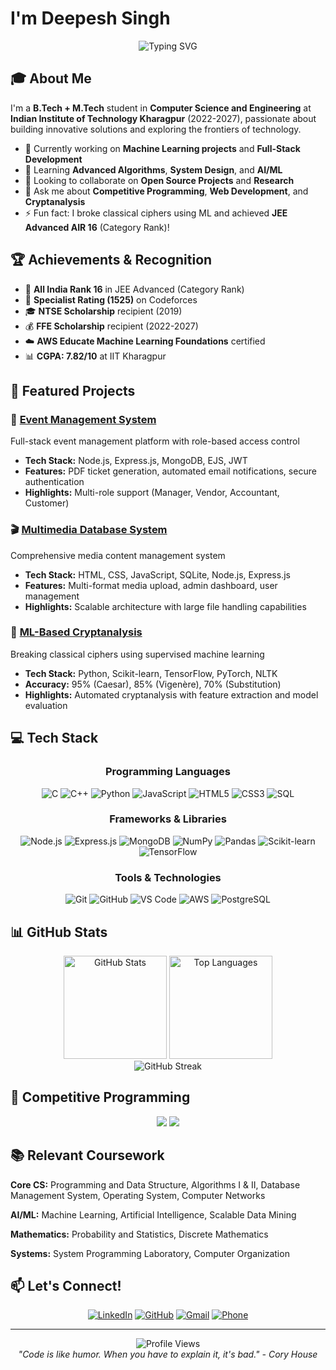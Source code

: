 # I'm Deepesh Singh 

<div align="center">
  <img src="https://readme-typing-svg.herokuapp.com?font=Fira+Code&size=28&duration=4000&pause=500&color=36BCF7&center=true&vCenter=true&width=600&height=50&lines= Computer+Science+%26+Engineering+Student;Software Developer" alt="Typing SVG" />
</div>

## 🎓 About Me

I'm a **B.Tech + M.Tech** student in **Computer Science and Engineering** at **Indian Institute of Technology Kharagpur** (2022-2027), passionate about building innovative solutions and exploring the frontiers of technology.

- 🔭 Currently working on **Machine Learning projects** and **Full-Stack Development**
- 🌱 Learning **Advanced Algorithms**, **System Design**, and **AI/ML**
- 👯 Looking to collaborate on **Open Source Projects** and **Research**
- 💬 Ask me about **Competitive Programming**, **Web Development**, and **Cryptanalysis**
- ⚡ Fun fact: I broke classical ciphers using ML and achieved **JEE Advanced AIR 16** (Category Rank)!

## 🏆 Achievements & Recognition

- 🥇 **All India Rank 16** in JEE Advanced (Category Rank)
- 🌟 **Specialist Rating (1525)** on Codeforces
- 🎓 **NTSE Scholarship** recipient (2019)
- 💰 **FFE Scholarship** recipient (2022-2027)
- ☁️ **AWS Educate Machine Learning Foundations** certified
- 📊 **CGPA: 7.82/10** at IIT Kharagpur

## 🚀 Featured Projects

### 🎪 [Event Management System](https://github.com/deepesh1singh/Event-Management-System)
Full-stack event management platform with role-based access control
- **Tech Stack:** Node.js, Express.js, MongoDB, EJS, JWT
- **Features:** PDF ticket generation, automated email notifications, secure authentication
- **Highlights:** Multi-role support (Manager, Vendor, Accountant, Customer)

### 🎬 [Multimedia Database System](https://github.com/deepesh1singh/multimedia-database-system)
Comprehensive media content management system
- **Tech Stack:** HTML, CSS, JavaScript, SQLite, Node.js, Express.js
- **Features:** Multi-format media upload, admin dashboard, user management
- **Highlights:** Scalable architecture with large file handling capabilities

### 🔐 [ML-Based Cryptanalysis](https://github.com/deepesh1singh/ML-Cryptanalysis)
Breaking classical ciphers using supervised machine learning
- **Tech Stack:** Python, Scikit-learn, TensorFlow, PyTorch, NLTK
- **Accuracy:** 95% (Caesar), 85% (Vigenère), 70% (Substitution)
- **Highlights:** Automated cryptanalysis with feature extraction and model evaluation

## 💻 Tech Stack

<div align="center">

### Programming Languages
![C](https://img.shields.io/badge/C-00599C?style=for-the-badge&logo=c&logoColor=white)
![C++](https://img.shields.io/badge/C++-00599C?style=for-the-badge&logo=c%2B%2B&logoColor=white)
![Python](https://img.shields.io/badge/Python-3776AB?style=for-the-badge&logo=python&logoColor=white)
![JavaScript](https://img.shields.io/badge/JavaScript-F7DF1E?style=for-the-badge&logo=javascript&logoColor=black)
![HTML5](https://img.shields.io/badge/HTML5-E34F26?style=for-the-badge&logo=html5&logoColor=white)
![CSS3](https://img.shields.io/badge/CSS3-1572B6?style=for-the-badge&logo=css3&logoColor=white)
![SQL](https://img.shields.io/badge/SQL-4479A1?style=for-the-badge&logo=postgresql&logoColor=white)

### Frameworks & Libraries
![Node.js](https://img.shields.io/badge/Node.js-43853D?style=for-the-badge&logo=node.js&logoColor=white)
![Express.js](https://img.shields.io/badge/Express.js-404D59?style=for-the-badge)
![MongoDB](https://img.shields.io/badge/MongoDB-4EA94B?style=for-the-badge&logo=mongodb&logoColor=white)
![NumPy](https://img.shields.io/badge/NumPy-013243?style=for-the-badge&logo=numpy&logoColor=white)
![Pandas](https://img.shields.io/badge/Pandas-150458?style=for-the-badge&logo=pandas&logoColor=white)
![Scikit-learn](https://img.shields.io/badge/Scikit--learn-F7931E?style=for-the-badge&logo=scikit-learn&logoColor=white)
![TensorFlow](https://img.shields.io/badge/TensorFlow-FF6F00?style=for-the-badge&logo=tensorflow&logoColor=white)

### Tools & Technologies
![Git](https://img.shields.io/badge/Git-F05032?style=for-the-badge&logo=git&logoColor=white)
![GitHub](https://img.shields.io/badge/GitHub-100000?style=for-the-badge&logo=github&logoColor=white)
![VS Code](https://img.shields.io/badge/VS%20Code-007ACC?style=for-the-badge&logo=visual-studio-code&logoColor=white)
![AWS](https://img.shields.io/badge/AWS-232F3E?style=for-the-badge&logo=amazon-aws&logoColor=white)
![PostgreSQL](https://img.shields.io/badge/PostgreSQL-336791?style=for-the-badge&logo=postgresql&logoColor=white)

</div>

## 📊 GitHub Stats

<div align="center">
  <img src="https://github-readme-stats.vercel.app/api?username=deepesh1singh&show_icons=true&theme=tokyonight&hide_border=true&count_private=true" alt="GitHub Stats" height="165">
  <img src="https://github-readme-stats.vercel.app/api/top-langs/?username=deepesh1singh&layout=compact&theme=tokyonight&hide_border=true" alt="Top Languages" height="165">
</div>

<div align="center">
  <img src="https://github-readme-streak-stats.herokuapp.com/?user=deepesh1singh&theme=tokyonight&hide_border=true" alt="GitHub Streak" />
</div>

## 🎯 Competitive Programming

<div align="center">
  <img src="https://img.shields.io/badge/Codeforces-Specialist-yellow?style=for-the-badge&logo=codeforces&logoColor=white">
  <img src="https://img.shields.io/badge/Rating-1525-brightgreen?style=for-the-badge">
</div>

## 📚 Relevant Coursework

**Core CS:** Programming and Data Structure, Algorithms I & II, Database Management System, Operating System, Computer Networks

**AI/ML:** Machine Learning, Artificial Intelligence, Scalable Data Mining

**Mathematics:** Probability and Statistics, Discrete Mathematics

**Systems:** System Programming Laboratory, Computer Organization

## 📫 Let's Connect!

<div align="center">

[![LinkedIn](https://img.shields.io/badge/LinkedIn-0077B5?style=for-the-badge&logo=linkedin&logoColor=white)](https://www.linkedin.com/in/deepesh-singh-05846b240/)
[![GitHub](https://img.shields.io/badge/GitHub-100000?style=for-the-badge&logo=github&logoColor=white)](https://github.com/deepesh1singh)
[![Gmail](https://img.shields.io/badge/Gmail-D14836?style=for-the-badge&logo=gmail&logoColor=white)](mailto:deepesh002singh@gmail.com)
[![Phone](https://img.shields.io/badge/Phone-+91--8382945057-green?style=for-the-badge&logo=whatsapp&logoColor=white)](tel:+918382945057)

</div>

---

<div align="center">
  <img src="https://komarev.com/ghpvc/?username=deepesh1singh&color=blueviolet&style=for-the-badge" alt="Profile Views">
</div>

<div align="center">
  <i>"Code is like humor. When you have to explain it, it's bad." - Cory House</i>
</div>
